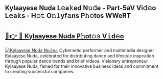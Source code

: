 ## Kylaayese Nuda L𝚎a𝚔ed N𝚞𝚍e - Part-5aV Vi𝚍𝚎o L𝚎a𝚔s - H𝚘𝚝 O𝚗𝚕yf𝚊ns P𝚑𝚘tos WWeRT

# <h2><a href="http://kfatqll.oniu.top/?m=Kylaayese+Nuda">🔗👉 🔴 Kylaayese Nuda P𝚑ot𝚘𝚜 V𝚒d𝚎o</a></h2>

[![Kylaayese Nuda Nu𝚍e𝚜](https://i.imgur.com/0qMVB7G.gif)](http://kfatqll.oniu.top/?m=Kylaayese+Nuda)
Cybernetic performer and multimedia designer Kylaayese Nuda, celebrated for distributing dance and lifestyle inspiration through popular dance trends and brief videos. Visionary entrepreneur Kylaayese Nuda, famed for their innovative business ideas and commitment to creating successful companies.  
